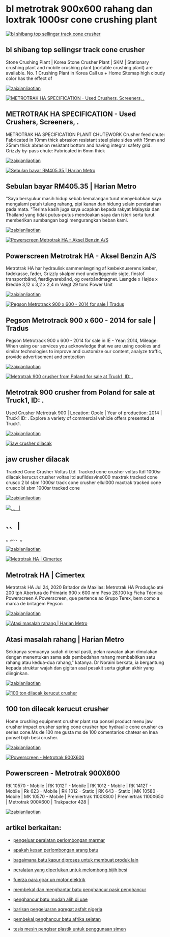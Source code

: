 # bl metrotrak 900x600 rahang dan loxtrak 1000sr cone crushing plant
<a href="https://mnn.zoosnet.net/LR/Chatpre.aspx?id=MNN94995150&p=https://topgrinding.com/" target="_blank">![bl shibang top sellingsr track cone crusher](https://github.com/technlg/images/blob/main/26.jpg)</a>
## bl shibang top sellingsr track cone crusher
Stone Crushing Plant | Korea Stone Crusher Plant | SKM | Stationary crushing plant and mobile crushing plant (portable crushing plant) are available. No. 1 Crushing Plant in Korea Call us + Home Sitemap high cloudy color has the effect of 
<a href="https://mnn.zoosnet.net/LR/Chatpre.aspx?id=MNN94995150&p=https://topgrinding.com/" target="_blank"><img src="https://github.com/technlg/images/raw/main/chat11.jpg" alt="zaixianliaotian"/></a><a href="//whatsapp.shibangsoft.com/WhatsApp.php" ><img src="https://github.com/technlg/images/raw/main/chat11.png" alt=""></a>
<a href="https://mnn.zoosnet.net/LR/Chatpre.aspx?id=MNN94995150&p=https://topgrinding.com/" target="_blank">![METROTRAK HA SPECIFICATION - Used Crushers, Screeners, .](https://github.com/technlg/images/blob/main/22.jpg)</a>
## METROTRAK HA SPECIFICATION - Used Crushers, Screeners, .
METROTRAK HA SPECIFICATION PLANT CHUTEWORK Crusher feed chute: Fabricated in 10mm thick abrasion resistant steel plate sides with 15mm and 25mm thick abrasion resistant bottom and having integral safety grid. Grizzly by-pass chute: Fabricated in 6mm thick
<a href="https://mnn.zoosnet.net/LR/Chatpre.aspx?id=MNN94995150&p=https://topgrinding.com/" target="_blank"><img src="https://github.com/technlg/images/raw/main/chat11.jpg" alt="zaixianliaotian"/></a><a href="//whatsapp.shibangsoft.com/WhatsApp.php" ><img src="https://github.com/technlg/images/raw/main/chat11.png" alt=""></a>
<a href="https://mnn.zoosnet.net/LR/Chatpre.aspx?id=MNN94995150&p=https://topgrinding.com/" target="_blank">![Sebulan bayar RM405.35 | Harian Metro](https://github.com/technlg/images/blob/main/7.jpg)</a>
## Sebulan bayar RM405.35 | Harian Metro
"Saya bersyukur masih hidup sebab kemalangan turut menyebabkan saya mengalami patah tulang rahang, pipi kanan dan hidung selain pendarahan pada mata. "Terima kasih juga saya ucapkan kepada rakyat Malaysia dan Thailand yang tidak putus-putus mendoakan saya dan isteri serta turut memberikan sumbangan bagi mengurangkan beban kami.
<a href="https://mnn.zoosnet.net/LR/Chatpre.aspx?id=MNN94995150&p=https://topgrinding.com/" target="_blank"><img src="https://github.com/technlg/images/raw/main/chat11.jpg" alt="zaixianliaotian"/></a><a href="//whatsapp.shibangsoft.com/WhatsApp.php" ><img src="https://github.com/technlg/images/raw/main/chat11.png" alt=""></a>
<a href="https://mnn.zoosnet.net/LR/Chatpre.aspx?id=MNN94995150&p=https://topgrinding.com/" target="_blank">![Powerscreen Metrotrak HA - Aksel Benzin A/S](https://github.com/technlg/images/blob/main/13.jpg)</a>
## Powerscreen Metrotrak HA - Aksel Benzin A/S
Metrotrak HA har hydraulisk sammenlægning af kæbeknuserens kæber, fødekasse, føder, Grizzly skalper med underliggende sigte, finstof transportbånd, færdigvarebånd, og overbåndmagnet. Længde x Højde x Bredde 3,12 x 3,2 x 2,4 m Vægt 29 tons Power Unit
<a href="https://mnn.zoosnet.net/LR/Chatpre.aspx?id=MNN94995150&p=https://topgrinding.com/" target="_blank"><img src="https://github.com/technlg/images/raw/main/chat11.jpg" alt="zaixianliaotian"/></a><a href="//whatsapp.shibangsoft.com/WhatsApp.php" ><img src="https://github.com/technlg/images/raw/main/chat11.png" alt=""></a>
<a href="https://mnn.zoosnet.net/LR/Chatpre.aspx?id=MNN94995150&p=https://topgrinding.com/" target="_blank">![Pegson Metrotrack 900 x 600 - 2014 for sale | Tradus](https://github.com/technlg/images/blob/main/25.jpg)</a>
## Pegson Metrotrack 900 x 600 - 2014 for sale | Tradus
Pegson Metrotrack 900 x 600 - 2014 for sale in IE - Year: 2014, Mileage: When using our services you acknowledge that we are using cookies and similar technologies to improve and customize our content, analyze traffic, provide advertisement and protection 
<a href="https://mnn.zoosnet.net/LR/Chatpre.aspx?id=MNN94995150&p=https://topgrinding.com/" target="_blank"><img src="https://github.com/technlg/images/raw/main/chat11.jpg" alt="zaixianliaotian"/></a><a href="//whatsapp.shibangsoft.com/WhatsApp.php" ><img src="https://github.com/technlg/images/raw/main/chat11.png" alt=""></a>
<a href="https://mnn.zoosnet.net/LR/Chatpre.aspx?id=MNN94995150&p=https://topgrinding.com/" target="_blank">![Metrotrak 900 crusher from Poland for sale at Truck1, ID: .](https://github.com/technlg/images/blob/main/55.jpg)</a>
## Metrotrak 900 crusher from Poland for sale at Truck1, ID: .
Used Crusher Metrotrak 900 | Location: Opole | Year of production: 2014 | Truck1 ID: . Explore a variety of commercial vehicle offers presented at Truck1.
<a href="https://mnn.zoosnet.net/LR/Chatpre.aspx?id=MNN94995150&p=https://topgrinding.com/" target="_blank"><img src="https://github.com/technlg/images/raw/main/chat11.jpg" alt="zaixianliaotian"/></a><a href="//whatsapp.shibangsoft.com/WhatsApp.php" ><img src="https://github.com/technlg/images/raw/main/chat11.png" alt=""></a>
<a href="https://mnn.zoosnet.net/LR/Chatpre.aspx?id=MNN94995150&p=https://topgrinding.com/" target="_blank">![jaw crusher dilacak](https://github.com/technlg/images/blob/main/55.jpg)</a>
## jaw crusher dilacak
Tracked Cone Crusher Voltas Ltd. Tracked cone crusher voltas ltdl 1000sr dilacak kerucut crusher voltas ltd aufildesvins000 maxtrak tracked cone cruscc 2 bl sbm 1000sr track cone crusher ellul000 maxtrak tracked cone cruscc bl sbm 1000sr tracked cone
<a href="https://mnn.zoosnet.net/LR/Chatpre.aspx?id=MNN94995150&p=https://topgrinding.com/" target="_blank"><img src="https://github.com/technlg/images/raw/main/chat11.jpg" alt="zaixianliaotian"/></a><a href="//whatsapp.shibangsoft.com/WhatsApp.php" ><img src="https://github.com/technlg/images/raw/main/chat11.png" alt=""></a>
<a href="https://mnn.zoosnet.net/LR/Chatpre.aspx?id=MNN94995150&p=https://topgrinding.com/" target="_blank">![、、 | ](https://github.com/technlg/images/blob/main/34.jpg)</a>
## 、、 | 
,, ,。、、,, 
<a href="https://mnn.zoosnet.net/LR/Chatpre.aspx?id=MNN94995150&p=https://topgrinding.com/" target="_blank"><img src="https://github.com/technlg/images/raw/main/chat11.jpg" alt="zaixianliaotian"/></a><a href="//whatsapp.shibangsoft.com/WhatsApp.php" ><img src="https://github.com/technlg/images/raw/main/chat11.png" alt=""></a>
<a href="https://mnn.zoosnet.net/LR/Chatpre.aspx?id=MNN94995150&p=https://topgrinding.com/" target="_blank">![Metrotrak HA | Cimertex](https://github.com/technlg/images/blob/main/27.jpg)</a>
## Metrotrak HA | Cimertex
Metrotrak HA Jul 24, 2020 Britador de Maxilas: Metrotrak HA Produção até 200 tph Abertura do Primário 900 x 600 mm Peso 28.100 kg Ficha Técnica Powerscreen A Powerscreen, que pertence ao Grupo Terex, bem como a marca de britagem Pegson 
<a href="https://mnn.zoosnet.net/LR/Chatpre.aspx?id=MNN94995150&p=https://topgrinding.com/" target="_blank"><img src="https://github.com/technlg/images/raw/main/chat11.jpg" alt="zaixianliaotian"/></a><a href="//whatsapp.shibangsoft.com/WhatsApp.php" ><img src="https://github.com/technlg/images/raw/main/chat11.png" alt=""></a>
<a href="https://mnn.zoosnet.net/LR/Chatpre.aspx?id=MNN94995150&p=https://topgrinding.com/" target="_blank">![Atasi masalah rahang | Harian Metro](https://github.com/technlg/images/blob/main/27.jpg)</a>
## Atasi masalah rahang | Harian Metro
Sekiranya semuanya sudah dikenal pasti, pelan rawatan akan dimulakan dengan menentukan sama ada pembedahan rahang membabitkan satu rahang atau kedua-dua rahang," katanya. Dr Noraini berkata, ia bergantung kepada struktur wajah dan gigitan asal pesakit serta gigitan akhir yang diinginkan.
<a href="https://mnn.zoosnet.net/LR/Chatpre.aspx?id=MNN94995150&p=https://topgrinding.com/" target="_blank"><img src="https://github.com/technlg/images/raw/main/chat11.jpg" alt="zaixianliaotian"/></a><a href="//whatsapp.shibangsoft.com/WhatsApp.php" ><img src="https://github.com/technlg/images/raw/main/chat11.png" alt=""></a>
<a href="https://mnn.zoosnet.net/LR/Chatpre.aspx?id=MNN94995150&p=https://topgrinding.com/" target="_blank">![100 ton dilacak kerucut crusher](https://github.com/technlg/images/blob/main/52.jpg)</a>
## 100 ton dilacak kerucut crusher
Home crushing equipment crusher plant rsa ponsel product menu jaw crusher impact crusher spring cone crusher hpc hydraulic cone crusher cs series cone.Ms de 100 me gusta ms de 100 comentarios chatear en lnea ponsel bijih besi crusher.
<a href="https://mnn.zoosnet.net/LR/Chatpre.aspx?id=MNN94995150&p=https://topgrinding.com/" target="_blank"><img src="https://github.com/technlg/images/raw/main/chat11.jpg" alt="zaixianliaotian"/></a><a href="//whatsapp.shibangsoft.com/WhatsApp.php" ><img src="https://github.com/technlg/images/raw/main/chat11.png" alt=""></a>
<a href="https://mnn.zoosnet.net/LR/Chatpre.aspx?id=MNN94995150&p=https://topgrinding.com/" target="_blank">![Powerscreen - Metrotrak 900X600](https://github.com/technlg/images/blob/main/59.jpg)</a>
## Powerscreen - Metrotrak 900X600
RK 10570 - Mobile | RK 1012T - Mobile | RK 1012 - Mobile | RK 1412T - Mobile | Rk 623 - Mobile | RK 1012 - Static | RK 643 - Static | MK 10580 - Mobile | MK 10570 - Mobile | Premiertrak 1100X800 | Premiertrak 1100X650 | Metrotrak 900X600 | Trakpactor 428 |
<a href="https://mnn.zoosnet.net/LR/Chatpre.aspx?id=MNN94995150&p=https://topgrinding.com/" target="_blank"><img src="https://github.com/technlg/images/raw/main/chat11.jpg" alt="zaixianliaotian"/></a><a href="//whatsapp.shibangsoft.com/WhatsApp.php" ><img src="https://github.com/technlg/images/raw/main/chat11.png" alt=""></a>
## artikel berkaitan:
* [pengeluar peralatan perlombongan marmar](pengeluar%20peralatan%20perlombongan%20marmar.md)
* [apakah kesan perlombongan arang batu](apakah%20kesan%20perlombongan%20arang%20batu.md)
* [bagaimana batu kapur diproses untuk membuat produk lain](bagaimana%20batu%20kapur%20diproses%20untuk%20membuat%20produk%20lain.md)
* [peralatan yang diperlukan untuk melombong bijih besi](peralatan%20yang%20diperlukan%20untuk%20melombong%20bijih%20besi.md)
* [fuerza para girar un motor elektrik](fuerza%20para%20girar%20un%20motor%20elektrik.md)
* [membekal dan menghantar batu penghancur pasir penghancur](membekal%20dan%20menghantar%20batu%20penghancur%20pasir%20penghancur.md)
* [penghancur batu mudah alih di uae](penghancur%20batu%20mudah%20alih%20di%20uae.md)
* [barisan pengeluaran agregat asfalt nigeria](barisan%20pengeluaran%20agregat%20asfalt%20nigeria.md)
* [pembekal penghancur batu afrika selatan](pembekal%20penghancur%20batu%20afrika%20selatan.md)
* [tesis mesin pengisar plastik untuk penggunaan simen](tesis%20mesin%20pengisar%20plastik%20untuk%20penggunaan%20simen.md)
